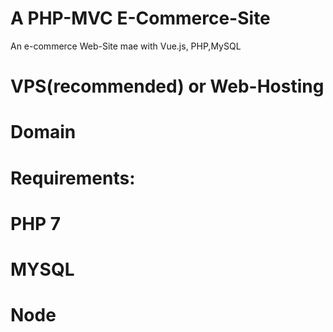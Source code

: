 # A PHP-MVC E-Commerce-Site
An e-commerce Web-Site mae with Vue.js, PHP,MySQL

# VPS(recommended) or Web-Hosting
# Domain
# Requirements:
# PHP 7
# MYSQL
# Node
